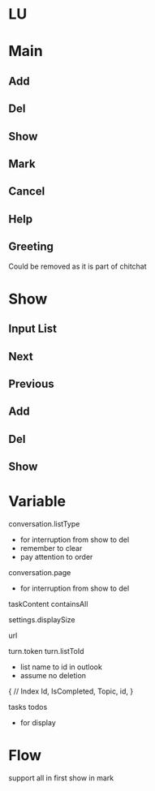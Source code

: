 # LU

# Main

## Add
## Del
## Show
## Mark
## Cancel
## Help
## Greeting
Could be removed as it is part of chitchat

# Show
## Input List

## Next
## Previous

## Add
## Del
## Show

# Variable
conversation.listType
- for interruption from show to del
- remember to clear
- pay attention to order

conversation.page
- for interruption from show to del

taskContent
containsAll

settings.displaySize

url

turn.token
turn.listToId
- list name to id in outlook
- assume no deletion

{
    // Index
    Id,
    IsCompleted,
    Topic,
    id,
}

tasks
todos
- for display

# Flow

support all in first show in mark
